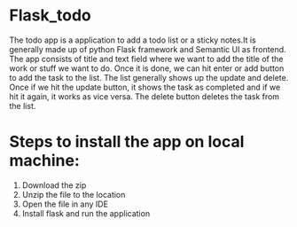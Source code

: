 # Flask_todo #
The todo app is a application to add a todo list or a sticky notes.It is generally made up of python Flask framework and Semantic UI as frontend.
The app consists of title and text field where we want to add the title of the work or stuff we want to do. Once it is done, we can hit enter or add button to add the task to the list. The list generally shows up the update and delete. 
Once if we hit the update button, it shows the task as completed and if we hit it again, it works as vice versa. 
The delete button deletes the task from the list.

# Steps to install the app on local machine: 
1. Download the zip
2. Unzip the file to the location
3. Open the file in any IDE
4. Install flask and run the application
